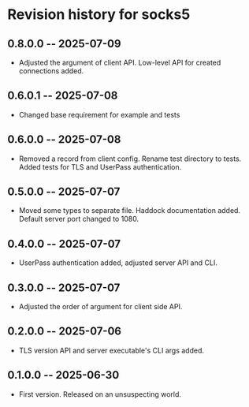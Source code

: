 # Revision history for socks5

## 0.8.0.0 -- 2025-07-09

- Adjusted the argument of client API. Low-level API for created connections added.

## 0.6.0.1 -- 2025-07-08

- Changed base requirement for example and tests

## 0.6.0.0 -- 2025-07-08

- Removed a record from client config. Rename test directory to tests. Added tests for TLS and UserPass authentication.

## 0.5.0.0 -- 2025-07-07

- Moved some types to separate file. Haddock documentation added. Default server port changed to 1080.

## 0.4.0.0 -- 2025-07-07

- UserPass authentication added, adjusted server API and CLI.

## 0.3.0.0 -- 2025-07-07

- Adjusted the order of argument for client side API.

## 0.2.0.0 -- 2025-07-06

- TLS version API and server executable's CLI args added.

## 0.1.0.0 -- 2025-06-30

- First version. Released on an unsuspecting world.
